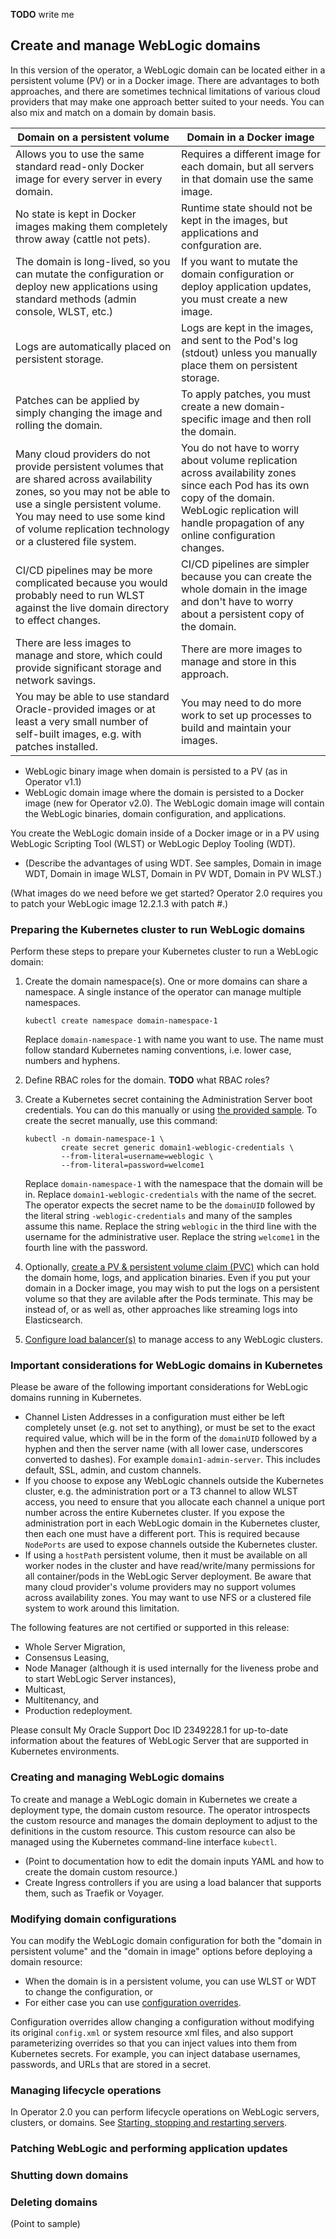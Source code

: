 **TODO** write me

## Create and manage WebLogic domains

In this version of the operator, a WebLogic domain can be located either in a persistent volume (PV) or in a Docker image.
There are advantages to both approaches, and there are sometimes technical limitations of various 
cloud providers that may make one approach better suited to your needs.
You can also mix and match on a domain by domain basis.

| Domain on a persistent volume | Domain in a Docker image |
| --- | --- |
| Allows you to use the same standard read-only Docker image for every server in every domain. | Requires a different image for each domain, but all servers in that domain use the same image. |
| No state is kept in Docker images making them completely throw away (cattle not pets). | Runtime state should not be kept in the images, but applications and confguration are. |
| The domain is long-lived, so you can mutate the configuration or deploy new applications using standard methods (admin console, WLST, etc.) | If you want to mutate the domain configuration or deploy application updates, you must create a new image. |
| Logs are automatically placed on persistent storage.  | Logs are kept in the images, and sent to the Pod's log (stdout) unless you manually place them on persistent storage.  |
| Patches can be applied by simply changing the image and rolling the domain.  | To apply patches, you must create a new domain-specific image and then roll the domain.  | 
| Many cloud providers do not provide persistent volumes that are shared across availability zones, so you may not be able to use a single persistent volume.  You may need to use some kind of volume replication technology or a clustered file system. | You do not have to worry about volume replication across availability zones since each Pod has its own copy of the domain.  WebLogic replication will handle propagation of any online configuration changes.  | 
| CI/CD pipelines may be more complicated because you would probably need to run WLST against the live domain directory to effect changes.  | CI/CD pipelines are simpler because you can create the whole domain in the image and don't have to worry about a persistent copy of the domain.  | 
| There are less images to manage and store, which could provide significant storage and network savings.  |  There are more images to manage and store in this approach. |
| You may be able to use standard Oracle-provided images or at least a very small number of self-built images, e.g. with patches installed. | You may need to do more work to set up processes to build and maintain your images. |

* WebLogic binary image when domain is persisted to a PV (as in Operator v1.1)
* WebLogic domain image where the domain is persisted to a Docker image (new for Operator v2.0).  The WebLogic domain image will contain the WebLogic binaries, domain configuration, and applications.

You create the WebLogic domain inside of a Docker image or in a PV using WebLogic Scripting Tool (WLST) or WebLogic Deploy Tooling (WDT).  
* (Describe the advantages of using WDT. See samples, Domain in image WDT, Domain in image WLST, Domain in PV WDT, Domain in PV WLST.)

(What images do we need before we get started? Operator 2.0 requires you to patch your WebLogic image 12.2.1.3 with patch #.)

### Preparing the Kubernetes cluster to run WebLogic domains

Perform these steps to prepare your Kubernetes cluster to run a WebLogic domain:

1. Create the domain namespace(s).  One or more domains can share a namespace. A single instance of the operator can manage multiple namespaces.

   ``` 
   kubectl create namespace domain-namespace-1
   ```

   Replace `domain-namespace-1` with name you want to use.  The name must follow standard Kubernetes naming conventions, i.e. lower case, 
   numbers and hyphens.

1. Define RBAC roles for the domain.  **TODO** what RBAC roles?
1. Create a Kubernetes secret containing the Administration Server boot credentials.  You can do this manually or using 
   [the provided sample](/kubernetes/samples/scripts/create-weblogic-domain-credentials/README.md).  To create
   the secret manually, use this command: 
   
   ``` 
   kubectl -n domain-namespace-1 \ 
           create secret generic domain1-weblogic-credentials \
           --from-literal=username=weblogic \
           --from-literal=password=welcome1
   ```
   
   Replace `domain-namespace-1` with the namespace that the domain will be in.
   Replace `domain1-weblogic-credentials` with the name of the secret.  The operator expects the secret name to be
   the `domainUID` followed by the literal string `-weblogic-credentials` and many of the samples assume this name. 
   Replace the string `weblogic` in the third line with the username for the administrative user. 
   Replace the string `welcome1` in the fourth line with the password.
   
1. Optionally, [create a PV & persistent volume claim (PVC)](kubernetes/samples/scripts/create-weblogic-domain-pv-pvc/README.md) which can hold the domain home, logs, and application binaries.
   Even if you put your domain in a Docker image, you may wish to put the logs on a persistent volume so that they are avilable after the Pods terminate.
   This may be instead of, or as well as, other approaches like streaming logs into Elasticsearch.
1. [Configure load balancer(s)](kubernetes/samples/charts/README.md) to manage access to any WebLogic clusters.

### Important considerations for WebLogic domains in Kubernetes

Please be aware of the following important considerations for WebLogic domains
running in Kubernetes.

* Channel Listen Addresses in a configuration must either be left completely unset (e.g. not set to anything), or must be set to the exact required value, which will be in the form of the `domainUID` 
  followed by a hyphen and then the server name (with all lower case, underscores converted to dashes).  For example `domain1-admin-server`. This includes default, SSL, admin, and custom channels.     
* If you choose to expose any WebLogic channels outside the Kubernetes cluster, e.g. the administration port or a T3 channel to 
  allow WLST access, you need to ensure that you allocate each channel a unique port number across the entire 
  Kubernetes cluster.  If you expose the administration port in each WebLogic domain in the Kubernetes cluster, then each one must 
  have a different port.  This is required because `NodePorts` are used to expose channels outside the Kubernetes cluster.
* If using a `hostPath` persistent volume, then it must be available on all worker nodes in the cluster and have read/write/many permissions for all container/pods in the WebLogic Server deployment.  Be aware 
  that many cloud provider's volume providers may no support volumes across availability zones.  You may want to use NFS or a clustered file system to work around this limitation.

The following features are not certified or supported in this release:

* Whole Server Migration,
* Consensus Leasing,
* Node Manager (although it is used internally for the liveness probe and to start WebLogic Server instances),
* Multicast,
* Multitenancy, and
* Production redeployment.

Please consult My Oracle Support Doc ID 2349228.1 for up-to-date information about the features of WebLogic Server that are supported in Kubernetes environments.


### Creating and managing WebLogic domains

To create and manage a WebLogic domain in Kubernetes we create a deployment type, the domain custom resource.   The operator introspects the custom resource and manages the domain deployment to adjust to the definitions in the custom resource. This custom resource can also be managed using the Kubernetes command-line interface `kubectl`.  
* (Point to documentation how to edit the domain inputs YAML and how to create the domain custom resource.)
* Create Ingress controllers if you are using a load balancer that supports them, such as Traefik or Voyager.

### Modifying domain configurations

You can modify the WebLogic domain configuration for both the "domain in persistent volume" and the "domain in image" options before deploying a domain resource:

* When the domain is in a persistent volume, you can use WLST or WDT to change the configuration, or
* For either case you can use [configuration overrides](config-overrides.md).   

Configuration overrides allow changing a configuration without modifying its original `config.xml` or system resource xml files, and also support parameterizing overrides so that you can inject values into them from Kubernetes secrets.   For example, you can inject database usernames, passwords, and URLs that are stored in a secret.

### Managing lifecycle operations

In Operator 2.0 you can perform lifecycle operations on WebLogic servers, clusters, or domains.
See [Starting, stopping and restarting servers](server-lifecycle.md).

### Patching WebLogic and performing application updates

###  Shutting down domains

###  Deleting domains
(Point to sample)

